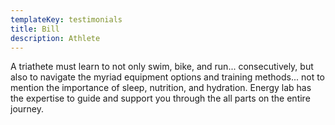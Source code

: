 ```yaml
---
templateKey: testimonials
title: Bill
description: Athlete
---
```

A triathete must learn to not only swim, bike, and run... consecutively, but also to navigate the myriad equipment options and training methods... not to mention the importance of sleep, nutrition, and hydration. Energy lab has the expertise to guide and support you through the all parts on the entire journey.
